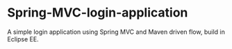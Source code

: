# Spring-MVC-login-application
A simple login application using Spring MVC and Maven driven flow, build in Eclipse EE.
